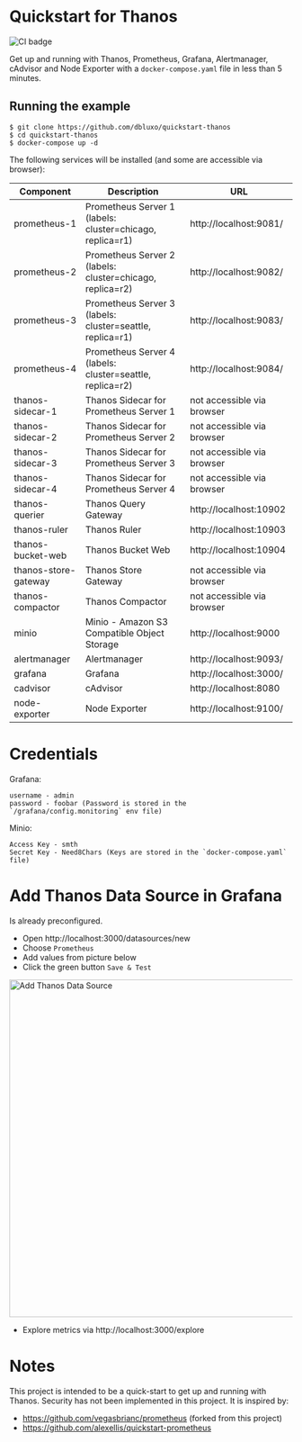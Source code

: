 # Quickstart for Thanos

![CI badge](https://github.com/dbluxo/quickstart-thanos/workflows/build-and-test/badge.svg)

Get up and running with Thanos, Prometheus, Grafana, Alertmanager, cAdvisor and Node Exporter with a `docker-compose.yaml` file in less than 5 minutes.

## Running the example

```
$ git clone https://github.com/dbluxo/quickstart-thanos
$ cd quickstart-thanos
$ docker-compose up -d
```

The following services will be installed (and some are accessible via browser):

| Component                     | Description                                                               | URL                           |
| -----------------------       | ------------------------------------------------------                    | ----------------------------- |
| prometheus-1                  | Prometheus Server 1 (labels: cluster=chicago, replica=r1)       | http://localhost:9081/        |
| prometheus-2                  | Prometheus Server 2 (labels: cluster=chicago, replica=r2)        | http://localhost:9082/        |
| prometheus-3                  | Prometheus Server 3 (labels: cluster=seattle, replica=r1)        | http://localhost:9083/        |
| prometheus-4                  | Prometheus Server 4 (labels: cluster=seattle, replica=r2)       | http://localhost:9084/        |
| thanos-sidecar-1              | Thanos Sidecar for Prometheus Server 1                                    | not accessible via browser    |
| thanos-sidecar-2              | Thanos Sidecar for Prometheus Server 2                                    | not accessible via browser    |
| thanos-sidecar-3              | Thanos Sidecar for Prometheus Server 3                                    | not accessible via browser    |
| thanos-sidecar-4              | Thanos Sidecar for Prometheus Server 4                                    | not accessible via browser    |
| thanos-querier                | Thanos Query Gateway                                                             | http://localhost:10902        |
| thanos-ruler                  | Thanos Ruler                                                                     | http://localhost:10903        |
| thanos-bucket-web             | Thanos Bucket Web                                                                | http://localhost:10904        |
| thanos-store-gateway          | Thanos Store Gateway                                                             | not accessible via browser    |
| thanos-compactor              | Thanos Compactor                                                                 | not accessible via browser    |
| minio                         | Minio - Amazon S3 Compatible Object Storage  | http://localhost:9000 |
| alertmanager                  | Alertmanager                                                              | http://localhost:9093/        |
| grafana                       | Grafana                              | http://localhost:3000/        |
| cadvisor                      | cAdvisor                                                                  | http://localhost:8080         |
| node-exporter                 | Node Exporter                                                             | http://localhost:9100/        |

# Credentials

Grafana:

	username - admin
	password - foobar (Password is stored in the `/grafana/config.monitoring` env file)
  
Minio:

	Access Key - smth
	Secret Key - Need8Chars (Keys are stored in the `docker-compose.yaml` file)

# Add Thanos Data Source in Grafana
Is already preconfigured.

* Open http://localhost:3000/datasources/new
* Choose `Prometheus`
* Add values from picture below
* Click the green button `Save & Test`

<img src="https://github.com/dbluxo/quickstart-thanos/raw/master/images/Add_Thanos_Data_Source.png" alt="Add Thanos Data Source" width="600" heighth="600">

* Explore metrics via http://localhost:3000/explore

# Notes

This project is intended to be a quick-start to get up and running with Thanos. Security has not been implemented in this project.
It is inspired by:

- https://github.com/vegasbrianc/prometheus (forked from this project)
- https://github.com/alexellis/quickstart-prometheus
